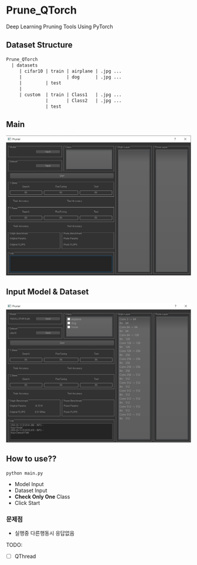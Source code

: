 # Prune_QTorch
Deep Learning Pruning Tools Using PyTorch


## Dataset Structure

```
Prune_QTorch
  | datasets
     | cifar10 | train | airplane | .jpg ...
     |                 | dog      | .jpg ...
     |         | test  
     |
     | custom  | train | Class1   | .jpg ...
               |       | Class2   | .jpg ...
               | test
```

## Main

![main](./fig/main.PNG)

## Input Model & Dataset

![input](./fig/input.PNG)

## How to use??
```shell script
python main.py
```

- Model Input
- Dataset Input
- **Check Only One** Class
- Click Start

### 문제점
- 실행중 다른행동시 응답없음

TODO:
- [ ] QThread

